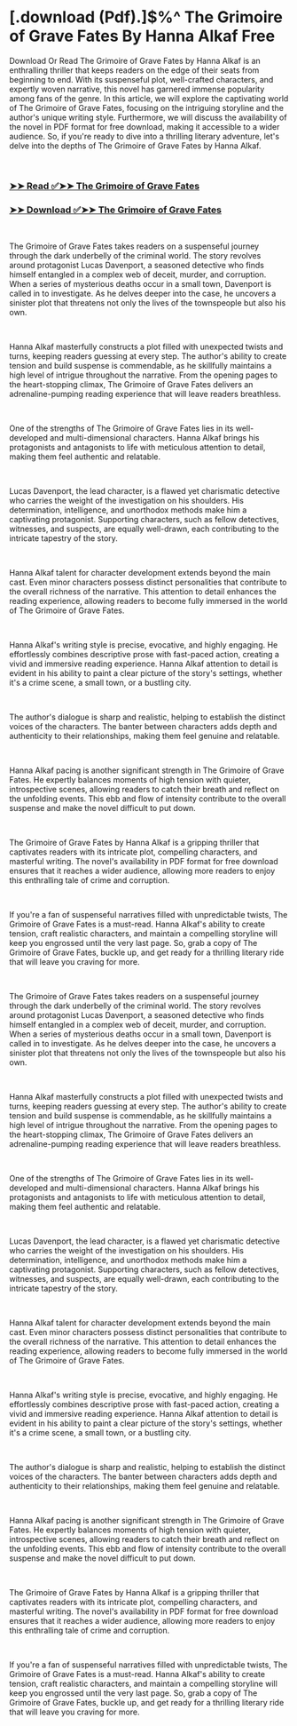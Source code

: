 # [.download (Pdf).]$%^ The Grimoire of Grave Fates By Hanna Alkaf Free

<p>Download Or Read The Grimoire of Grave Fates by Hanna Alkaf is an enthralling thriller that keeps readers on the edge of their seats from beginning to end. With its suspenseful plot, well-crafted characters, and expertly woven narrative, this novel has garnered immense popularity among fans of the genre. In this article, we will explore the captivating world of The Grimoire of Grave Fates, focusing on the intriguing storyline and the author's unique writing style. Furthermore, we will discuss the availability of the novel in PDF format for free download, making it accessible to a wider audience. So, if you're ready to dive into a thrilling literary adventure, let's delve into the depths of The Grimoire of Grave Fates by Hanna Alkaf.</p>
<p>&nbsp;</p>

### [➤➤ Read ✅➤➤ The Grimoire of Grave Fates](https://thehelpfulbooks.blogspot.com/id/57819212)

### [➤➤ Download ✅➤➤ The Grimoire of Grave Fates](https://thehelpfulbooks.blogspot.com/id/57819212)

<p>&nbsp;</p>
<p>The Grimoire of Grave Fates takes readers on a suspenseful journey through the dark underbelly of the criminal world. The story revolves around protagonist Lucas Davenport, a seasoned detective who finds himself entangled in a complex web of deceit, murder, and corruption. When a series of mysterious deaths occur in a small town, Davenport is called in to investigate. As he delves deeper into the case, he uncovers a sinister plot that threatens not only the lives of the townspeople but also his own.</p>
<p>&nbsp;</p>
<p>Hanna Alkaf masterfully constructs a plot filled with unexpected twists and turns, keeping readers guessing at every step. The author's ability to create tension and build suspense is commendable, as he skillfully maintains a high level of intrigue throughout the narrative. From the opening pages to the heart-stopping climax, The Grimoire of Grave Fates delivers an adrenaline-pumping reading experience that will leave readers breathless.</p>
<p>&nbsp;</p>
<p>One of the strengths of The Grimoire of Grave Fates lies in its well-developed and multi-dimensional characters. Hanna Alkaf brings his protagonists and antagonists to life with meticulous attention to detail, making them feel authentic and relatable.</p>
<p>&nbsp;</p>
<p>Lucas Davenport, the lead character, is a flawed yet charismatic detective who carries the weight of the investigation on his shoulders. His determination, intelligence, and unorthodox methods make him a captivating protagonist. Supporting characters, such as fellow detectives, witnesses, and suspects, are equally well-drawn, each contributing to the intricate tapestry of the story.</p>
<p>&nbsp;</p>
<p>Hanna Alkaf talent for character development extends beyond the main cast. Even minor characters possess distinct personalities that contribute to the overall richness of the narrative. This attention to detail enhances the reading experience, allowing readers to become fully immersed in the world of The Grimoire of Grave Fates.</p>
<p>&nbsp;</p>
<p>Hanna Alkaf's writing style is precise, evocative, and highly engaging. He effortlessly combines descriptive prose with fast-paced action, creating a vivid and immersive reading experience. Hanna Alkaf attention to detail is evident in his ability to paint a clear picture of the story's settings, whether it's a crime scene, a small town, or a bustling city.</p>
<p>&nbsp;</p>
<p>The author's dialogue is sharp and realistic, helping to establish the distinct voices of the characters. The banter between characters adds depth and authenticity to their relationships, making them feel genuine and relatable.</p>
<p>&nbsp;</p>
<p>Hanna Alkaf pacing is another significant strength in The Grimoire of Grave Fates. He expertly balances moments of high tension with quieter, introspective scenes, allowing readers to catch their breath and reflect on the unfolding events. This ebb and flow of intensity contribute to the overall suspense and make the novel difficult to put down.</p>
<p>&nbsp;</p>
<p>The Grimoire of Grave Fates by Hanna Alkaf is a gripping thriller that captivates readers with its intricate plot, compelling characters, and masterful writing. The novel's availability in PDF format for free download ensures that it reaches a wider audience, allowing more readers to enjoy this enthralling tale of crime and corruption.</p>
<p>&nbsp;</p>
<p>If you're a fan of suspenseful narratives filled with unpredictable twists, The Grimoire of Grave Fates is a must-read. Hanna Alkaf's ability to create tension, craft realistic characters, and maintain a compelling storyline will keep you engrossed until the very last page. So, grab a copy of The Grimoire of Grave Fates, buckle up, and get ready for a thrilling literary ride that will leave you craving for more.</p>
<p>&nbsp;</p>
<p>The Grimoire of Grave Fates takes readers on a suspenseful journey through the dark underbelly of the criminal world. The story revolves around protagonist Lucas Davenport, a seasoned detective who finds himself entangled in a complex web of deceit, murder, and corruption. When a series of mysterious deaths occur in a small town, Davenport is called in to investigate. As he delves deeper into the case, he uncovers a sinister plot that threatens not only the lives of the townspeople but also his own.</p>
<p>&nbsp;</p>
<p>Hanna Alkaf masterfully constructs a plot filled with unexpected twists and turns, keeping readers guessing at every step. The author's ability to create tension and build suspense is commendable, as he skillfully maintains a high level of intrigue throughout the narrative. From the opening pages to the heart-stopping climax, The Grimoire of Grave Fates delivers an adrenaline-pumping reading experience that will leave readers breathless.</p>
<p>&nbsp;</p>
<p>One of the strengths of The Grimoire of Grave Fates lies in its well-developed and multi-dimensional characters. Hanna Alkaf brings his protagonists and antagonists to life with meticulous attention to detail, making them feel authentic and relatable.</p>
<p>&nbsp;</p>
<p>Lucas Davenport, the lead character, is a flawed yet charismatic detective who carries the weight of the investigation on his shoulders. His determination, intelligence, and unorthodox methods make him a captivating protagonist. Supporting characters, such as fellow detectives, witnesses, and suspects, are equally well-drawn, each contributing to the intricate tapestry of the story.</p>
<p>&nbsp;</p>
<p>Hanna Alkaf talent for character development extends beyond the main cast. Even minor characters possess distinct personalities that contribute to the overall richness of the narrative. This attention to detail enhances the reading experience, allowing readers to become fully immersed in the world of The Grimoire of Grave Fates.</p>
<p>&nbsp;</p>
<p>Hanna Alkaf's writing style is precise, evocative, and highly engaging. He effortlessly combines descriptive prose with fast-paced action, creating a vivid and immersive reading experience. Hanna Alkaf attention to detail is evident in his ability to paint a clear picture of the story's settings, whether it's a crime scene, a small town, or a bustling city.</p>
<p>&nbsp;</p>
<p>The author's dialogue is sharp and realistic, helping to establish the distinct voices of the characters. The banter between characters adds depth and authenticity to their relationships, making them feel genuine and relatable.</p>
<p>&nbsp;</p>
<p>Hanna Alkaf pacing is another significant strength in The Grimoire of Grave Fates. He expertly balances moments of high tension with quieter, introspective scenes, allowing readers to catch their breath and reflect on the unfolding events. This ebb and flow of intensity contribute to the overall suspense and make the novel difficult to put down.</p>
<p>&nbsp;</p>
<p>The Grimoire of Grave Fates by Hanna Alkaf is a gripping thriller that captivates readers with its intricate plot, compelling characters, and masterful writing. The novel's availability in PDF format for free download ensures that it reaches a wider audience, allowing more readers to enjoy this enthralling tale of crime and corruption.</p>
<p>&nbsp;</p>
<p>If you're a fan of suspenseful narratives filled with unpredictable twists, The Grimoire of Grave Fates is a must-read. Hanna Alkaf's ability to create tension, craft realistic characters, and maintain a compelling storyline will keep you engrossed until the very last page. So, grab a copy of The Grimoire of Grave Fates, buckle up, and get ready for a thrilling literary ride that will leave you craving for more.</p>
<p>&nbsp;</p>
